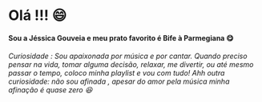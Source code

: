 # **Olá** !!! :smile:

#### Sou a Jéssica Gouveia e meu prato favorito é Bife à Parmegiana :yum:



###### Curiosidade : Sou apaixonada por música e por cantar. Quando preciso pensar na vida, tomar alguma decisão, relaxar, me divertir, ou até mesmo passar o tempo, coloco minha playlist e vou com tudo! Ahh outra curiosidade: não sou afinada , apesar do amor pela música minha afinação é quase zero :laughing:



